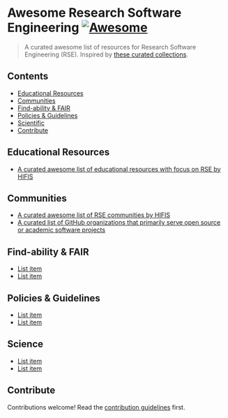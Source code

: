 # Awesome Research Software Engineering [![Awesome](https://awesome.re/badge.svg)](https://awesome.re)

> A curated awesome list of resources for Research Software Engineering (RSE). Inspired by [these curated collections](https://github.com/sindresorhus/awesome).

## Contents

- [Educational Resources](#educational-resources)
- [Communities](#communities)
- [Find-ability & FAIR](#find-ability--fair)
- [Policies & Guidelines](#policies--guidelines)
- [Scientific](#science)
- [Contribute](#contribute)

##  Educational Resources

- [A curated awesome list of educational resources with focus on RSE by HIFIS](https://github.com/hifis-net/awesome-rse-education)

## Communities

- [A curated awesome list of RSE communities by HIFIS](https://github.com/hifis-net/awesome-rse-communities)
- [A curated list of GitHub organizations that primarily serve open source or academic software projects](https://github.com/rseng/awesome-rseng)

## Find-ability & FAIR

- [List item](https://example.org)
- [List item](https://example.org)


## Policies & Guidelines

- [List item](https://example.org)
- [List item](https://example.org)

## Science

- [List item](https://example.org)
- [List item](https://example.org)


## Contribute

Contributions welcome! Read the [contribution guidelines](contributing.md) first.
